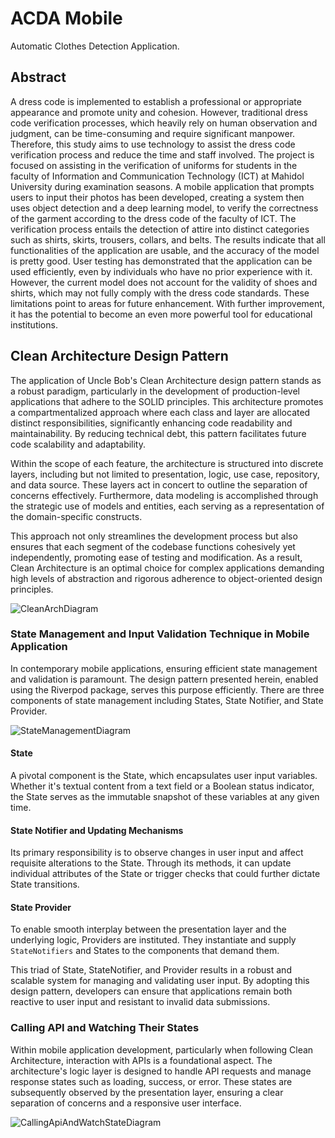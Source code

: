 # ACDA Mobile

Automatic Clothes Detection Application.

## Abstract

A dress code is implemented to establish a professional or appropriate appearance and promote unity and cohesion. However, traditional dress code verification processes, which heavily rely on human observation and judgment, can be time-consuming and require significant manpower. Therefore, this study aims to use technology to assist the dress code verification process and reduce the time and staff involved. The project is focused on assisting in the verification of uniforms for students in the faculty of Information and Communication Technology (ICT) at Mahidol University during examination seasons. A mobile application that prompts users to input their photos has been developed, creating a system then uses object detection and a deep learning model, to verify the correctness of the garment according to the dress code of the faculty of ICT. The verification process entails the detection of attire into distinct categories such as shirts, skirts, trousers, collars, and belts. The results indicate that all functionalities of the application are usable, and the accuracy of the model is pretty good. User testing has demonstrated that the application can be used efficiently, even by individuals who have no prior experience with it. However, the current model does not account for the validity of shoes and shirts, which may not fully comply with the dress code standards. These limitations point to areas for future enhancement. With further improvement, it has the potential to become an even more powerful tool for educational institutions.


## Clean Architecture Design Pattern

The application of Uncle Bob's Clean Architecture design pattern stands as a robust paradigm, particularly in the development of production-level applications that adhere to the SOLID principles. This architecture promotes a compartmentalized approach where each class and layer are allocated distinct responsibilities, significantly enhancing code readability and maintainability. By reducing technical debt, this pattern facilitates future code scalability and adaptability.

Within the scope of each feature, the architecture is structured into discrete layers, including but not limited to presentation, logic, use case, repository, and data source. These layers act in concert to outline the separation of concerns effectively. Furthermore, data modeling is accomplished through the strategic use of models and entities, each serving as a representation of the domain-specific constructs.

This approach not only streamlines the development process but also ensures that each segment of the codebase functions cohesively yet independently, promoting ease of testing and modification. As a result, Clean Architecture is an optimal choice for complex applications demanding high levels of abstraction and rigorous adherence to object-oriented design principles.

![CleanArchDiagram](https://github.com/user-attachments/assets/cdfd038e-a8d3-46a1-a4ca-446175e24430)

### State Management and Input Validation Technique in Mobile Application

In contemporary mobile applications, ensuring efficient state management and validation is paramount. The design pattern presented herein, enabled using the Riverpod package, serves this purpose efficiently. There are three components of state management including States, State Notifier, and State Provider.

 ![StateManagementDiagram](https://github.com/user-attachments/assets/a10f6255-4f32-430e-a359-a067d0d42d9e)

#### State 

A pivotal component is the State, which encapsulates user input variables. Whether it's textual content from a text field or a Boolean status indicator, the State serves as the immutable snapshot of these variables at any given time.

#### State Notifier and Updating Mechanisms

Its primary responsibility is to observe changes in user input and affect requisite alterations to the State. Through its methods, it can update individual attributes of the State or trigger checks that could further dictate State transitions.

#### State Provider

To enable smooth interplay between the presentation layer and the underlying logic, Providers are instituted. They instantiate and supply `StateNotifiers` and States to the components that demand them.

This triad of State, StateNotifier, and Provider results in a robust and scalable system for managing and validating user input. By adopting this design pattern, developers can ensure that applications remain both reactive to user input and resistant to invalid data submissions.

### Calling API and Watching Their States

Within mobile application development, particularly when following Clean Architecture, interaction with APIs is a foundational aspect. The architecture's logic layer is designed to handle API requests and manage response states such as loading, success, or error. These states are subsequently observed by the presentation layer, ensuring a clear separation of concerns and a responsive user interface.

![CallingApiAndWatchStateDiagram](https://github.com/user-attachments/assets/71a82cc0-a594-46a8-a634-382887d23e34)


